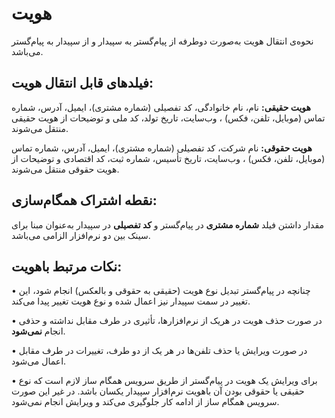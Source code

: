 # هویت 

نحوه‌ی انتقال هویت به‌صورت دوطرفه از پیام‌گستر به سپیدار و از سپیدار به پیام‌گستر می‌باشد.

## فیلدهای قابل انتقال هویت:

**هویت حقیقی:** نام، نام خانوادگی، کد تفصیلی (شماره مشتری)، ایمیل، آدرس، شماره تماس (موبایل، تلفن، فکس) ، وب‌سایت، تاریخ تولد، کد ملی و توضیحات از هویت حقیقی منتقل می‌شوند.

**هویت حقوقی:** نام شرکت، کد تفصیلی (شماره مشتری)، ایمیل، آدرس، شماره تماس (موبایل، تلفن، فکس) ، وب‌سایت، تاریخ تأسیس، شماره ثبت، کد اقتصادی و توضیحات از هویت حقوقی منتقل می‌شوند.

## نقطه اشتراک همگام‌سازی:


مقدار داشتن فیلد **شماره مشتری** در پیام‌گستر و **کد تفصیلی** در سپیدار به‌عنوان مبنا برای سینک بین دو نرم‌افزار الزامی می‌باشد.

## نکات مرتبط باهویت:


•    چنانچه در پیام‌گستر تبدیل نوع هویت (حقیقی به حقوقی و بالعکس) انجام شود، این تغییر در سمت سپیدار نیز اعمال شده و نوع هویت تغییر پیدا می‌کند.

•    در صورت حذف هویت در هریک از نرم‌افزارها، تأثیری در طرف مقابل نداشته و حذفی انجام **نمی‌شود**.

•    در صورت ویرایش یا حذف تلفن‌ها در هر یک از دو طرف، تغییرات در طرف مقابل اعمال می‌شود.

•    برای ویرایش یک هویت در پیام‌گستر از طریق سرویس همگام ساز لازم است که نوع حقیقی یا حقوقی بودن آن باهویت نرم‌افزار سپیدار یکسان باشد. در غیر این صورت سرویس همگام ساز  از ادامه کار جلوگیری می‌کند و ویرایش انجام نمی‌شود.
